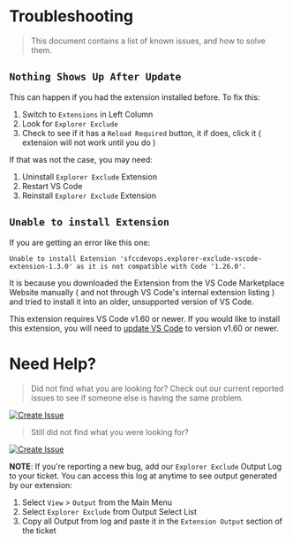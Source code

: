 Troubleshooting
===

> This document contains a list of known issues, and how to solve them.

`Nothing Shows Up After Update`
---

This can happen if you had the extension installed before.  To fix this:

1. Switch to `Extensions` in Left Column
2. Look for `Explorer Exclude`
3. Check to see if it has a `Reload Required` button, it if does, click it ( extension will not work until you do )

If that was not the case, you may need:

1. Uninstall `Explorer Exclude` Extension
2. Restart VS Code
3. Reinstall `Explorer Exclude` Extension

`Unable to install Extension`
---

If you are getting an error like this one:

```
Unable to install Extension 'sfccdevops.explorer-exclude-vscode-extension-1.3.0' as it is not compatible with Code '1.26.0'.
```

It is because you downloaded the Extension from the VS Code Marketplace Website manually ( and not through VS Code's internal extension listing ) and tried to install it into an older, unsupported version of VS Code.

This extension requires VS Code v1.60 or newer.  If you would like to install this extension, you will need to [update VS Code](https://code.visualstudio.com/download) to version v1.60 or newer.

Need Help?
===

> Did not find what you are looking for? Check out our current reported issues to see if someone else is having the same problem.

[![Create Issue](https://img.shields.io/badge/Get_Help-View_Issues-blue.svg?style=for-the-badge&logo=github&logoColor=ffffff&logoWidth=16)](https://github.com/sfccdevops/explorer-exclude-vscode-extension/issues)

> Still did not find what you were looking for?

[![Create Issue](https://img.shields.io/badge/Get_Help-Submit_Issue-red.svg?style=for-the-badge&logo=github&logoColor=ffffff&logoWidth=16)](https://github.com/sfccdevops/explorer-exclude-vscode-extension/issues/new/choose)

**NOTE**: If you're reporting a new bug, add our `Explorer Exclude` Output Log to your ticket.  You can access this log at anytime to see output generated by our extension:

1. Select `View` > `Output` from the Main Menu
2. Select `Explorer Exclude` from Output Select List
3. Copy all Output from log and paste it in the `Extension Output` section of the ticket
